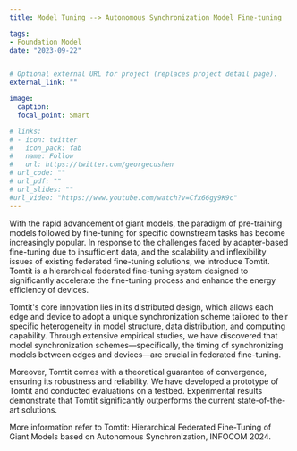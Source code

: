 ```yaml
---
title: Model Tuning --> Autonomous Synchronization Model Fine-tuning

tags:
- Foundation Model
date: "2023-09-22"


# Optional external URL for project (replaces project detail page).
external_link: ""

image:
  caption: 
  focal_point: Smart

# links:
# - icon: twitter
#   icon_pack: fab
#   name: Follow
#   url: https://twitter.com/georgecushen
# url_code: ""
# url_pdf: ""
# url_slides: ""
#url_video: "https://www.youtube.com/watch?v=Cfx66gy9K9c"
---
```


With the rapid advancement of giant models, the paradigm of pre-training models followed by fine-tuning for specific downstream tasks has become increasingly popular. In response to the challenges faced by adapter-based fine-tuning due to insufficient data, and the scalability and inflexibility issues of existing federated fine-tuning solutions, we introduce Tomtit. Tomtit is a hierarchical federated fine-tuning system designed to significantly accelerate the fine-tuning process and enhance the energy efficiency of devices.

Tomtit's core innovation lies in its distributed design, which allows each edge and device to adopt a unique synchronization scheme tailored to their specific heterogeneity in model structure, data distribution, and computing capability. Through extensive empirical studies, we have discovered that model synchronization schemes—specifically, the timing of synchronizing models between edges and devices—are crucial in federated fine-tuning.

Moreover, Tomtit comes with a theoretical guarantee of convergence, ensuring its robustness and reliability. We have developed a prototype of Tomtit and conducted evaluations on a testbed. Experimental results demonstrate that Tomtit significantly outperforms the current state-of-the-art solutions.


More information refer to Tomtit: Hierarchical Federated Fine-Tuning of Giant Models based on Autonomous Synchronization, INFOCOM 2024.

